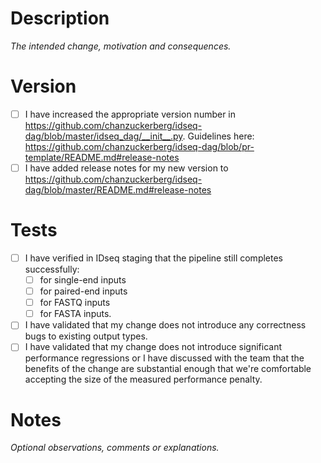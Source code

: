 # Description
*The intended change, motivation and consequences.*

# Version
- [ ] I have increased the appropriate version number in https://github.com/chanzuckerberg/idseq-dag/blob/master/idseq_dag/__init__.py. Guidelines here: https://github.com/chanzuckerberg/idseq-dag/blob/pr-template/README.md#release-notes
- [ ] I have added release notes for my new version to https://github.com/chanzuckerberg/idseq-dag/blob/master/README.md#release-notes

# Tests
- [ ] I have verified in IDseq staging that the pipeline still completes successfully:
    - [ ] for single-end inputs
    - [ ] for paired-end inputs
    - [ ] for FASTQ inputs
    - [ ] for FASTA inputs.
- [ ] I have validated that my change does not introduce any correctness bugs to existing output types.
- [ ] I have validated that my change does not introduce significant performance regressions or I have discussed with the team that the benefits of the change are substantial enough that we're comfortable accepting the size of the measured performance penalty.

# Notes
*Optional observations, comments or explanations.*

